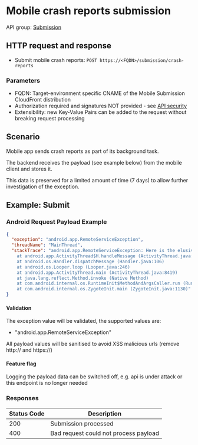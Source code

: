 # Mobile crash reports submission

API group: [Submission](../../../guidebook.md#system-apis-and-interfaces)

## HTTP request and response

- Submit mobile crash reports: ```POST https://<FQDN>/submission/crash-reports```

### Parameters

- FQDN: Target-environment specific CNAME of the Mobile Submission CloudFront distribution 
- Authorization required and signatures NOT provided - see [API security](../../security.md)
- Extensibility: new Key-Value Pairs can be added to the request without breaking request processing

## Scenario

Mobile app sends crash reports as part of its background task.

The backend receives the payload (see example below) from the mobile client and stores it.

This data is preserved for a limited amount of time (7 days) to allow further investigation of the exception.

## Example: Submit 

### Android Request Payload Example
```json
{
  "exception": "android.app.RemoteServiceException",
  "threadName": "MainThread",
  "stackTrace": "android.app.RemoteServiceException: Here is the elusive exception message that we really need to capture,
    at android.app.ActivityThread$H.handleMessage (ActivityThread.java:2211)
    at android.os.Handler.dispatchMessage (Handler.java:106)
    at android.os.Looper.loop (Looper.java:246)
    at android.app.ActivityThread.main (ActivityThread.java:8419)
    at java.lang.reflect.Method.invoke (Native Method)
    at com.android.internal.os.RuntimeInit$MethodAndArgsCaller.run (RuntimeInit.java:596)
    at com.android.internal.os.ZygoteInit.main (ZygoteInit.java:1130)"
}
```

#### Validation
The exception value will be validated, the supported values are:
 * "android.app.RemoteServiceException"

All payload values will be sanitised to avoid XSS malicious urls (remove http:// and https://)

#### Feature flag
Logging the payload data can be switched off, e.g. api is under attack or this endpoint is no longer needed

### Responses
| Status Code | Description |
| --- | --- |
| 200 | Submission processed | Exception field is not recognised by the backend (prevent api abuse)
| 400 | Bad request could not process payload
